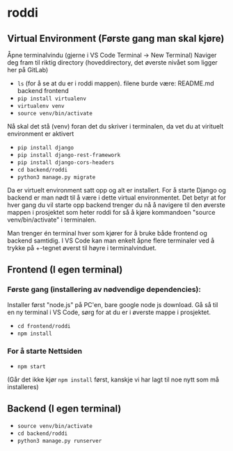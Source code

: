 # roddi

## Virtual Environment (Første gang man skal kjøre)
Åpne terminalvindu (gjerne i VS Code Terminal -> New Terminal)
Naviger deg fram til riktig directory (hoveddirectory, det øverste nivået som ligger her på GitLab)
- `ls` (for å se at du er i roddi mappen). filene burde være:  README.md       backend         frontend
- `pip install virtualenv`
- `virtualenv venv`
- `source venv/bin/activate`

Nå skal det stå (venv) foran det du skriver i terminalen, da vet du at virituelt environment er aktivert
- `pip install django`
- `pip install django-rest-framework`
- `pip install django-cors-headers`
- `cd backend/roddi`
- `python3 manage.py migrate`

Da er virtuelt environment satt opp og alt er installert. For å starte Django og backend er man nødt til å være i dette virtual environmentet.
Det betyr at for hver gang du vil starte opp backend trenger du nå å navigere til den øverste mappen i prosjektet som heter roddi for så å kjøre kommandoen "source venv/bin/activate" i terminalen.

Man trenger én terminal hver som kjører for å bruke både frontend og backend samtidig. I VS Code kan man enkelt åpne flere terminaler ved å trykke på +-tegnet øverst til høyre i terminalvinduet.

## Frontend (I egen terminal)

### Første gang (installering av nødvendige dependencies):
Installer først "node.js" på PC'en, bare google node js download.
Gå så til en ny terminal i VS Code, sørg for at du er i øverste mappe i prosjektet.
- `cd frontend/roddi`
- `npm install`

### For å starte Nettsiden
- `npm start`

(Går det ikke kjør `npm install` først, kanskje vi har lagt til noe nytt som må installeres)

## Backend (I egen terminal)

- `source venv/bin/activate`
- `cd backend/roddi`
- `python3 manage.py runserver`

